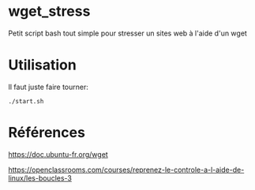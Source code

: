 # wget_stress
Petit script bash tout simple pour stresser un sites web à l'aide d'un wget

# Utilisation
Il faut juste faire tourner:

```
./start.sh
```



# Références

https://doc.ubuntu-fr.org/wget

https://openclassrooms.com/courses/reprenez-le-controle-a-l-aide-de-linux/les-boucles-3

